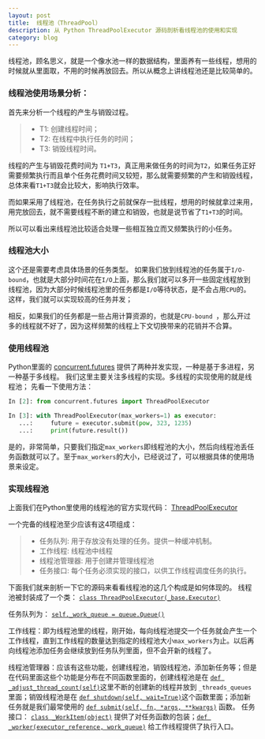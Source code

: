 ```yaml
---
layout: post
title:  线程池（ThreadPool）
description: 从 Python ThreadPoolExecutor 源码剖析看线程池的使用和实现
category: blog
---
```

线程池，顾名思义，就是一个像水池一样的数据结构，里面养有一些线程，想用的时候就从里面取，不用的时候再放回去。所以从概念上讲线程池还是比较简单的。

### 线程池使用场景分析：
首先来分析一个线程的产生与销毁过程。
 
 >* T1: 创建线程时间；
 >* T2: 在线程中执行任务的时间；
 >* T3: 销毁线程时间。

线程的产生与销毁花费时间为 `T1+T3`，真正用来做任务的时间为`T2`，如果任务正好需要频繁执行而且单个任务花费时间又较短，那么就需要频繁的产生和销毁线程，总体来看`T1+T3`就会比较大，影响执行效率。

而如果采用了线程池，在任务执行之前就保存一批线程，想用的时候就拿过来用，用完放回去，就不需要线程不断的建立和销毁，也就是说节省了`T1+T3`的时间。

所以可以看出来线程池比较适合处理一些相互独立而又频繁执行的小任务。

### 线程池大小
这个还是需要考虑具体场景的任务类型。
如果我们放到线程池的任务属于` I/O-bound `，也就是大部分时间花在`I/O`上面，那么我们就可以多开一些固定线程放到线程池，因为大部分时候线程池里的任务都是`I/O`等待状态，是不会占用`CPU`的。这样，我们就可以实现较高的任务并发；

相反，如果我们的任务都是一些占用计算资源的，也就是`CPU-bound `，那么开过多的线程就不好了，因为这样频繁的线程上下文切换带来的花销并不合算。

### 使用线程池

Python里面的 [concurrent.futures](https://docs.python.org/dev/library/concurrent.futures.html) 提供了两种并发实现，一种是基于多进程，另一种基于多线程。
我们这里主要关注多线程的实现。多线程的实现使用的就是线程池；
先看一下使用方法：

```python
In [2]: from concurrent.futures import ThreadPoolExecutor

In [3]: with ThreadPoolExecutor(max_workers=1) as executor:
   ...:     future = executor.submit(pow, 323, 1235)
   ...:     print(future.result())
```

是的，非常简单，只要我们指定`max_workers`即线程池的大小，然后向线程池丢任务函数就可以了。至于`max_workers`的大小，已经说过了，可以根据具体的使用场景来设定。

### 实现线程池

上面我们在Python里使用的线程池的官方实现代码：   [ThreadPoolExecutor](https://hg.python.org/cpython/file/default/Lib/concurrent/futures/thread.py)

一个完备的线程池至少应该有这4项组成：

>* 任务队列: 用于存放没有处理的任务。提供一种缓冲机制。
>* 工作线程: 线程池中线程
>* 线程池管理器: 用于创建并管理线程池
>* 任务接口: 每个任务必须实现的接口，以供工作线程调度任务的执行。

下面我们就来剖析一下它的源码来看看线程池的这几个构成是如何体现的。
线程池被封装成了一个类： [`class ThreadPoolExecutor(_base.Executor)`](https://hg.python.org/cpython/file/default/Lib/concurrent/futures/thread.py#l83)

任务队列为： [`self._work_queue = queue.Queue()`](https://hg.python.org/cpython/file/default/Lib/concurrent/futures/thread.py#l99)

工作线程：即为线程池里的线程，刚开始，每向线程池提交一个任务就会产生一个工作线程，直到工作线程的数量达到指定的线程池大小`max_workers`为止。以后再向线程池添加任务会继续放到任务队列里面，但不会开新的线程了。

线程池管理器：应该有这些功能，创建线程池，销毁线程池，添加新任务等；但是在代码里面这些个功能是分布在不同函数里面的，创建线程池是在 [`def _adjust_thread_count(self)`](https://hg.python.org/cpython/file/default/Lib/concurrent/futures/thread.py#l117)这里不断的创建新的线程并放到 `_threads_queues` 里面；销毁线程池是在 [`def shutdown(self, wait=True)`](https://hg.python.org/cpython/file/default/Lib/concurrent/futures/thread.py#l133)这个函数里面；添加新任务就是我们最常使用的 [`def submit(self, fn, *args, **kwargs)`](https://hg.python.org/cpython/file/default/Lib/concurrent/futures/thread.py#l104) 函数。
任务接口： [`class _WorkItem(object)`](https://hg.python.org/cpython/file/default/Lib/concurrent/futures/thread.py#l43) 提供了对任务函数的包装；[`def _worker(executor_reference, work_queue)`](https://hg.python.org/cpython/file/default/Lib/concurrent/futures/thread.py#l61) 给工作线程提供了执行入口。
